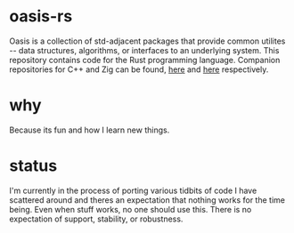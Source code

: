 # oasis-rs

Oasis is a collection of std-adjacent packages that provide common utilites --
data structures, algorithms, or interfaces to an underlying system. This repository
contains code for the Rust programming language. Companion repositories for C++
and Zig can be found, [here](https://github.com/matthew-russo/oasis-cpp) and
[here](https://github.com/matthew-russo/oasis-zig) respectively.

# why
Because its fun and how I learn new things.

# status
I'm currently in the process of porting various tidbits of code I have scattered
around and theres an expectation that nothing works for the time being. Even when
stuff works, no one should use this. There is no expectation of support, stability,
or robustness.
